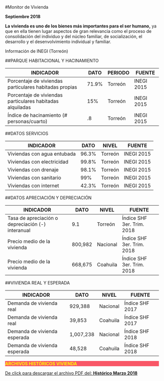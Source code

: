 #Monitor de Vivienda

**Septiembre 2018**

**La vivienda es uno de los bienes más importantes para el ser humano,** ya que en ella tienen lugar aspectos de gran relevancia como el proceso de consolidación del individuo y del núcleo familiar, de socialización, el desarrollo y el desenvolvimiento individual y familiar.

Información de INEGI (Torreón)

##PARQUE HABITACIONAL Y HACINAMIENTO

INDICADOR                                                 |DATO      |PERIODO  |FUENTE     |
----------------------------------------------------------|----------|---------|-----------|
Porcentaje de viviendas particulares habitadas propias    |71.9%     |Torreón  |INEGI 2015 |
Porcentaje de viviendas particulares habitadas alquiladas |15%       |Torreón  |INEGI 2015 |
Índice de hacinamiento (# personas/cuarto)                |.8        |Torreón  |INEGI 2015 |

##DATOS SERVICIOS

INDICADOR                        |DATO      |NIVEL    |FUENTE      |
---------------------------------|----------|---------|------------|
Viviendas con agua entubada      |96.3%     |Torreón  |INEGI 2015  |
Viviendas con electricidad       |99.8%     |Torreón  |INEGI 2015  |
Viviendas con drenaje            |98.1%     |Torreón  |INEGI 2015  |
Viviendas con sanitario          |99%       |Torreón  |INEGI 2015  |
Viviendas con internet           |42.3%     |Torreón  |INEGI 2015  |

##DATOS APRECIACIÓN Y DEPRECIACIÓN

INDICADOR                                                 |DATO      |NIVEL    |FUENTE                     |
----------------------------------------------------------|----------|---------|---------------------------|
Tasa de apreciación o depreciación (-) interanual         |9.1       |Torreón  |Índice SHF 3er. Trim. 2018 |
Precio medio de la vivienda                               |800,982   |Nacional |Índice SHF 3er. Trim. 2018 |
Precio medio de la vivienda                               |668,675   |Coahuila |Índice SHF 3er. Trim. 2018 |

##VIVIENDA REAL Y ESPERADA

INDICADOR                        |DATO      |NIVEL    |FUENTE                    |
---------------------------------|----------|---------|--------------------------|
Demanda de vivienda real         |929,388   |Nacional |Índice SHF 2017           |
Demanda de vivienda real         |39,853    |Coahuila |Índice SHF 2017           |
Demanda de vivienda esperada     |1,007,238 |Nacional |Índice SHF 2018           |
Demanda de vivienda esperada     |48,528    |Coahuila |Índice SHF 2018           |

<p style="background-color:#f95666;color:yellow;"><strong>ARCHIVOS HISTÓRICOS VIVIENDA</strong></p>


[De click para descargar el archivo PDF del:   <strong>Histórico Marzo 2018</strong>](http://www.trcimplan.gob.mx/monitores/vivienda/vivienda-marzo-2018.pdf)
</br>
